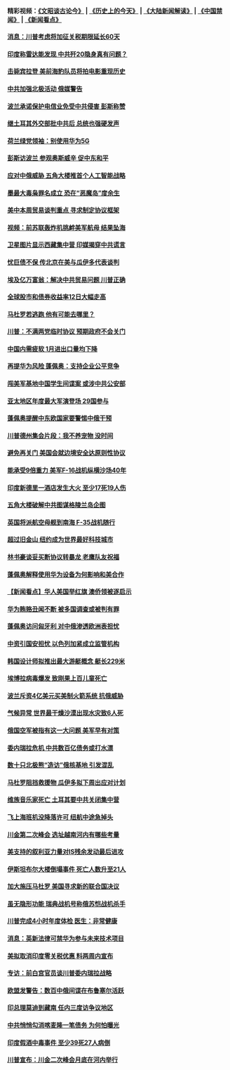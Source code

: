 #### 精彩视频：[《文昭谈古论今》](http://45.76.195.252/wenzhao) | [《历史上的今天》](http://45.76.195.252/today-in-history) | [《大陆新闻解读》](http://45.76.195.252/ntdtv-comedy) | [《中国禁闻》](http://45.76.195.252/ntdtv-news) | [《新闻看点》](http://45.76.195.252/news-insight) 

 #### [消息：川普考虑将加征关税期限延长60天](../pages/nsc418/n11044512.md?t=02141237) 

#### [印度称雷达能发现 中共歼20隐身真有问题？](../pages/nsc418/n11044278.md?t=02141237) 

#### [击毙宾拉登 美前海豹队员将拍电影重现历史](../pages/nsc418/n11043977.md?t=02141237) 

#### [中共加强北极活动 俄媒警告](../pages/nsc418/n11042829.md?t=02141237) 

#### [波兰承诺保护电信业免受中共侵害 彭斯称赞](../pages/nsc418/n11042705.md?t=02141237) 

#### [继土耳其外交部批中共后 总统也强硬发声](../pages/nsc418/n11042777.md?t=02141237) 

#### [荷兰绿党领袖：别使用华为5G](../pages/nsc418/n11042653.md?t=02141237) 

#### [彭斯访波兰 参观奥斯威辛 促中东和平](../pages/nsc418/n11042477.md?t=02141237) 

#### [应对中俄威胁 五角大楼推首个人工智能战略](../pages/nsc418/n11042470.md?t=02141237) 

#### [墨最大毒枭罪名成立 恐在“恶魔岛”度余生](../pages/nsc418/n11042258.md?t=02141237) 

#### [美中本周贸易谈判重点 寻求制定协议框架](../pages/nsc418/n11041912.md?t=02141237) 

#### [视频：前苏联轰炸机挑衅美军航母 结果坠海](../pages/nsc418/n11041810.md?t=02141237) 

#### [卫星图片显示西藏集中营 印媒揭穿中共谎言](../pages/nsc418/n11041664.md?t=02141237) 

#### [忧巨债不保 传北京在美与瓜伊多代表谈判](../pages/nsc418/n11040772.md?t=02141237) 

#### [埃及亿万富翁：解决中共贸易问题 川普正确](../pages/nsc418/n11040351.md?t=02141237) 

#### [全球股市和债券收益率12日大幅走高](../pages/nsc418/n11040548.md?t=02141237) 

#### [马杜罗若逃跑 他有可能去哪里？](../pages/nsc418/n11040502.md?t=02141237) 

#### [川普：不满两党临时协议 预期政府不会关门](../pages/nsc418/n11040382.md?t=02141237) 

#### [中国内需疲软 1月进出口量均下降](../pages/nsc418/n11040021.md?t=02141237) 

#### [再提华为风险 蓬佩奥：支持企业公平竞争](../pages/nsc418/n11040198.md?t=02141237) 

#### [闯美军基地中国学生间谍案 或涉中共公安部](../pages/nsc418/n11040083.md?t=02141237) 

#### [亚太地区年度最大军演登场 29国参与](../pages/nsc418/n11039999.md?t=02141237) 

#### [蓬佩奥提醒中东欧国家要警惕中俄干预](../pages/nsc418/n11039745.md?t=02141237) 

#### [川普德州集会片段：我不养宠物 没时间](../pages/nsc418/n11039218.md?t=02141237) 

#### [避免再关门 美国会就边境安全达原则性协议](../pages/nsc418/n11039556.md?t=02141237) 

#### [能承受9倍重力 美军F-16战机纵横沙场40年](../pages/nsc418/n11039432.md?t=02141237) 

#### [印度新德里一酒店发生大火 至少17死19人伤](../pages/nsc418/n11039502.md?t=02141237) 

#### [五角大楼破解中共图谋格陵兰岛企图](../pages/nsc418/n11038368.md?t=02141237) 

#### [英国将派航空母舰到南海 F-35战机随行](../pages/nsc418/n11039035.md?t=02141237) 

#### [超过旧金山 纽约成为世界最好科技城市](../pages/nsc418/n11038537.md?t=02141237) 

#### [林书豪谈妥买断协议转暴龙 老鹰队友祝福](../pages/nsc418/n11038662.md?t=02141237) 

#### [蓬佩奥解释使用华为设备为何影响和美合作](../pages/nsc418/n11038282.md?t=02141237) 

#### [【新闻看点】华人美国举红旗 澳侨领被逐启示](../pages/nsc418/n11038210.md?t=02141237) 

#### [华为贿赂丑闻不断 被多国调查或被判有罪](../pages/nsc418/n11038028.md?t=02141237) 

#### [蓬佩奥访问匈牙利 对中俄渗透欧洲表担忧](../pages/nsc418/n11038057.md?t=02141237) 

#### [中资引国安担忧 以色列加紧成立监管机构](../pages/nsc418/n11037999.md?t=02141237) 

#### [韩国设计师拟推出最大游艇概念 艇长229米](../pages/nsc418/n11037905.md?t=02141237) 

#### [埃博拉病毒爆发 致刚果上百儿童死亡](../pages/nsc418/n11037661.md?t=02141237) 

#### [波兰斥资4亿美元买美制火箭系统 抗俄威胁](../pages/nsc418/n11036936.md?t=02141237) 

#### [气候异常 世界最干燥沙漠出现水灾致6人死](../pages/nsc418/n11037220.md?t=02141237) 

#### [俄国空军被指有这一大问题 美军早有对策](../pages/nsc418/n11036963.md?t=02141237) 

#### [委内瑞拉危机 中共数百亿债务或打水漂](../pages/nsc418/n11036297.md?t=02141237) 

#### [数十只北极熊“造访”俄核基地 引发混乱](../pages/nsc418/n11036150.md?t=02141237) 

#### [马杜罗阻挡救援物 瓜伊多拟下周出应对计划](../pages/nsc418/n11035966.md?t=02141237) 

#### [维族音乐家死亡 土耳其要中共关闭集中营](../pages/nsc418/n11035904.md?t=02141237) 

#### [飞上海班机没降落许可 纽航中途急掉头](../pages/nsc418/n11035882.md?t=02141237) 

#### [川金第二次峰会 选址越南河内有哪些考量](../pages/nsc418/n11034808.md?t=02141237) 

#### [美支持的叙利亚力量对IS残余发动最后进攻](../pages/nsc418/n11035640.md?t=02141237) 

#### [伊斯坦布尔大楼倒塌事件 死亡人数升至21人](../pages/nsc418/n11035758.md?t=02141237) 

#### [加大施压马杜罗 美国寻求新的联合国决议](../pages/nsc418/n11035619.md?t=02141237) 

#### [虽无隐形功能 瑞典战机号称俄苏恺战机杀手](../pages/nsc418/n11035282.md?t=02141237) 

#### [川普完成4小时年度体检 医生：非常健康](../pages/nsc418/n11034715.md?t=02141237) 

#### [消息：英新法律可禁华为参与未来技术项目](../pages/nsc418/n11034647.md?t=02141237) 

#### [美拟取消印度零关税优惠 料两周内宣布](../pages/nsc418/n11034785.md?t=02141237) 

#### [专访：前白宫官员谈川普委内瑞拉战略](../pages/nsc418/n11032742.md?t=02141237) 

#### [欧盟发警告：数百中俄间谍在布鲁塞尔活跃](../pages/nsc418/n11034561.md?t=02141237) 

#### [印总理莫迪到藏南 任内三度访争议地区](../pages/nsc418/n11034513.md?t=02141237) 

#### [中共悄悄勾消喀麦隆一笔债务 为何怕曝光](../pages/nsc418/n11029114.md?t=02141237) 

#### [印度假酒中毒事件 至少39死27人病倒](../pages/nsc418/n11034259.md?t=02141237) 

#### [川普宣布：川金二次峰会月底在河内举行](../pages/nsc418/n11034200.md?t=02141237) 

